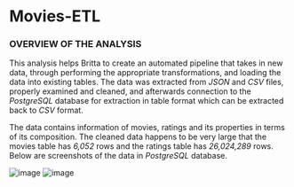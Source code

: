 # Movies-ETL

### OVERVIEW OF THE ANALYSIS

This analysis helps Britta to create an automated pipeline that takes in new data, through performing the appropriate transformations, and loading the data into existing tables. The data was extracted from *JSON* and *CSV* files, properly examined and cleaned, and afterwards connection to the *PostgreSQL* database for extraction in table format which can be extracted back to *CSV* format.

The data contains information of movies, ratings and its properties in terms of its composition. The cleaned data happens to be very large that the movies table has *6,052* rows and the ratings table has *26,024,289* rows. Below are screenshots of the data in *PostgreSQL* database.

![image](https://user-images.githubusercontent.com/78067427/114503954-161d1280-9bfc-11eb-9f08-c7b38cc2d9d3.png)
![image](https://user-images.githubusercontent.com/78067427/114567015-d593b800-9c40-11eb-8265-d4be9acaaaf4.png)

